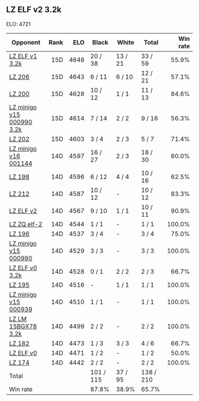 ## LZ ELF v2 3.2k ##

ELO: 4721

Opponent | Rank | ELO | Black | White | Total | Win rate
---------|-----:|----:|-------|-------|-------|-------:
[LZ ELF v1 3.2k](LZ%20ELF%20v1%203.2k.md) | 15D | 4648 | 20 / 38 | 13 / 21 | 33 / 59 | 55.9%
[LZ 206](LZ%20206.md) | 15D | 4643 | 6 / 11 | 6 / 10 | 12 / 21 | 57.1%
[LZ 200](LZ%20200.md) | 15D | 4628 | 10 / 12 | 1 / 1 | 11 / 13 | 84.6%
[LZ minigo v15 000990 3.2k](LZ%20minigo%20v15%20000990%203.2k.md) | 15D | 4614 | 7 / 14 | 2 / 2 | 9 / 16 | 56.3%
[LZ 202](LZ%20202.md) | 15D | 4603 | 3 / 4 | 2 / 3 | 5 / 7 | 71.4%
[LZ minigo v16 001144](LZ%20minigo%20v16%20001144.md) | 14D | 4597 | 16 / 27 | 2 / 3 | 18 / 30 | 60.0%
[LZ 198](LZ%20198.md) | 14D | 4596 | 6 / 12 | 4 / 4 | 10 / 16 | 62.5%
[LZ 212](LZ%20212.md) | 14D | 4587 | 10 / 12 | - | 10 / 12 | 83.3%
[LZ ELF v2](LZ%20ELF%20v2.md) | 14D | 4567 | 9 / 10 | 1 / 1 | 10 / 11 | 90.9%
[LZ ZQ elf-2](LZ%20ZQ%20elf-2.md) | 14D | 4544 | 1 / 1 | - | 1 / 1 | 100.0%
[LZ 196](LZ%20196.md) | 14D | 4537 | 3 / 4 | - | 3 / 4 | 75.0%
[LZ minigo v15 000990](LZ%20minigo%20v15%20000990.md) | 14D | 4529 | 3 / 3 | - | 3 / 3 | 100.0%
[LZ ELF v0 3.2k](LZ%20ELF%20v0%203.2k.md) | 14D | 4528 | 0 / 1 | 2 / 2 | 2 / 3 | 66.7%
[LZ 195](LZ%20195.md) | 14D | 4516 | - | 1 / 1 | 1 / 1 | 100.0%
[LZ minigo v15 000939](LZ%20minigo%20v15%20000939.md) | 14D | 4510 | 1 / 1 | - | 1 / 1 | 100.0%
[LZ LM 15BGX78 3.2k](LZ%20LM%2015BGX78%203.2k.md) | 14D | 4499 | 2 / 2 | - | 2 / 2 | 100.0%
[LZ 182](LZ%20182.md) | 14D | 4473 | 1 / 3 | 3 / 3 | 4 / 6 | 66.7%
[LZ ELF v0](LZ%20ELF%20v0.md) | 14D | 4471 | 1 / 2 | - | 1 / 2 | 50.0%
[LZ 174](LZ%20174.md) | 14D | 4442 | 2 / 2 | - | 2 / 2 | 100.0%
Total | | | 101 / 115 | 37 / 95 | 138 / 210 | 
Win rate| | | 87.8% | 38.9% | 65.7% | 
